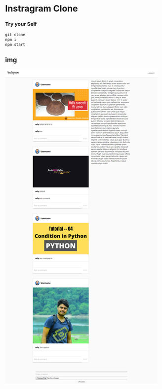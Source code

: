 # Instragram Clone

### Try your Self
```
git clone
npm i
npm start
```

## img

<img src="./img.png" >
